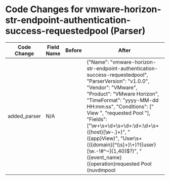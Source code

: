 # Code Changes for vmware-horizon-str-endpoint-authentication-success-requestedpool (Parser)

| Code Change | Field Name | Before | After |
|-------------|------------|--------|-------|
| added_parser | N/A |  | {"Name": "vmware-horizon-str-endpoint-authentication-success-requestedpool", "ParserVersion": "v1.0.0", "Vendor": "VMware", "Product": "VMware Horizon", "TimeFormat": "yyyy-MM-dd HH:mm:ss", "Conditions": [" View ", "requested Pool "], "Fields": ["\w+\s+\d+\s+\d+:\d+:\d+\s+({host}[\w\-.]+)", "({app}View)", "User\s+(({domain}[^\\\s]+)\\+)?({user}[\w\.\-\!\#\^\~]{1,40}\$?)", "({event_name}({operation}requested Pool (nuvdmpool|melzerpool)(-gpu|-nu)?).*?)\s+$", "({event_name}({operation}requested Pool [^,]+?)(,[^\"]*?)?)[\s\"]*$", " machine\s+({dest_host}[\w\-.]+)"]} |